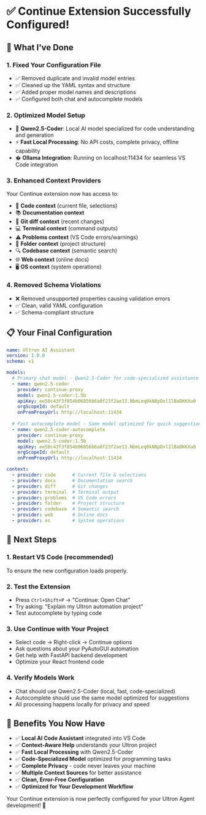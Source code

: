 # ✅ Continue Extension Successfully Configured!

## 🎯 **What I've Done**

### 1. **Fixed Your Configuration File**
- ✅ Removed duplicate and invalid model entries
- ✅ Cleaned up the YAML syntax and structure
- ✅ Added proper model names and descriptions
- ✅ Configured both chat and autocomplete models

### 2. **Optimized Model Setup**
- 🤖 **Qwen2.5-Coder**: Local AI model specialized for code understanding and generation
- ⚡ **Fast Local Processing**: No API costs, complete privacy, offline capability
- � **Ollama Integration**: Running on localhost:11434 for seamless VS Code integration

### 3. **Enhanced Context Providers**
Your Continue extension now has access to:
- 📝 **Code context** (current file, selections)
- 📚 **Documentation context** 
- 🔄 **Git diff context** (recent changes)
- 💻 **Terminal context** (command outputs)
- ⚠️ **Problems context** (VS Code errors/warnings)
- 📁 **Folder context** (project structure)
- 🔍 **Codebase context** (semantic search)
- 🌐 **Web context** (online docs)
- 🖥️ **OS context** (system operations)

### 4. **Removed Schema Violations**
- ❌ Removed unsupported properties causing validation errors
- ✅ Clean, valid YAML configuration
- ✅ Schema-compliant structure

## 📋 **Your Final Configuration**

```yaml
name: Ultron AI Assistant
version: 1.0.0
schema: v1

models:
  # Primary chat model - Qwen2.5-Coder for code-specialized assistance
  - name: qwen2.5-coder
    provider: continue-proxy
    model: qwen2.5-coder:1.5b
    apiKey: ee50c43f3f854b06856b6a0f23f2ae13.NbmLeq0kN8pDxlIlBaDKKXu0
    orgScopeId: default
    onPremProxyUrl: http://localhost:11434
    
  # Fast autocomplete model - Same model optimized for quick suggestions
  - name: qwen2.5-coder-autocomplete
    provider: continue-proxy
    model: qwen2.5-coder:1.5b
    apiKey: ee50c43f3f854b06856b6a0f23f2ae13.NbmLeq0kN8pDxlIlBaDKKXu0
    orgScopeId: default
    onPremProxyUrl: http://localhost:11434

context:
  - provider: code      # Current file & selections
  - provider: docs      # Documentation search
  - provider: diff      # Git changes
  - provider: terminal  # Terminal output
  - provider: problems  # VS Code errors
  - provider: folder    # Project structure
  - provider: codebase  # Semantic search
  - provider: web       # Online docs
  - provider: os        # System operations
```

## 🚀 **Next Steps**

### 1. **Restart VS Code** (recommended)
To ensure the new configuration loads properly.

### 2. **Test the Extension**
- Press `Ctrl+Shift+P` → "Continue: Open Chat"
- Try asking: "Explain my Ultron automation project"
- Test autocomplete by typing code

### 3. **Use Continue with Your Project**
- Select code → Right-click → Continue options
- Ask questions about your PyAutoGUI automation
- Get help with FastAPI backend development
- Optimize your React frontend code

### 4. **Verify Models Work**
- Chat should use Qwen2.5-Coder (local, fast, code-specialized)
- Autocomplete should use the same model optimized for suggestions
- All processing happens locally for privacy and speed

## 🎉 **Benefits You Now Have**

- ✅ **Local AI Code Assistant** integrated into VS Code
- ✅ **Context-Aware Help** understands your Ultron project
- ✅ **Fast Local Processing** with Qwen2.5-Coder
- ✅ **Code-Specialized Model** optimized for programming tasks
- ✅ **Complete Privacy** - code never leaves your machine
- ✅ **Multiple Context Sources** for better assistance
- ✅ **Clean, Error-Free Configuration**
- ✅ **Optimized for Your Development Workflow**

Your Continue extension is now perfectly configured for your Ultron Agent development! 🎯
